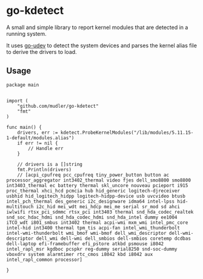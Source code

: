 # go-kdetect

A small and simple library to report kernel modules that are detected in a running system.

It uses [go-udev](github.com/pilebones/go-udev) to detect the system devices and parses the kernel alias file to derive the drivers to load.

## Usage


```golang
package main


import (
    "github.com/mudler/go-kdetect"
    "fmt"
)

func main() {
    drivers, err := kdetect.ProbeKernelModules("/lib/modules/5.11.15-1-default/modules.alias")
    if err != nil {
        // Handle err
    }

    // drivers is a []string
    fmt.Println(drivers)
    // [acpi_cpufreq pcc_cpufreq tiny_power_button button ac processor_aggregator int3402_thermal video fjes dell_smo8800 smo8800 int3403_thermal ec battery thermal skl_uncore nouveau pcieport i915 proc_thermal xhci_hcd pcmcia hub hid_generic logitech-djreceiver usbhid hid_logitech_hidpp logitech-hidpp-device usb uvcvideo btusb intel_pch_thermal des_generic i2c_designware idma64 intel-lpss hid-multitouch i2c_hid mei_wdt mei_hdcp mei_me serial sr_mod sd ahci iwlwifi rtsx_pci_sdmmc rtsx_pci int3403 thermal snd_hda_codec_realtek snd_soc_hdac_hdmi snd_hda_codec_hdmi snd_hda_intel dummy ee1004 iTCO_wdt i801_smbus int3402 thermal acpi-wmi mxm_wmi intel_pmc_core intel-hid int3400 thermal tpm_tis acpi-fan intel_wmi_thunderbolt intel-wmi-thunderbolt wmi_bmof wmi-bmof dell_wmi_descriptor dell-wmi-descriptor dell_wmi dell-wmi dell_smbios dell-smbios coretemp dcdbas dell-laptop efi-framebuffer efi_pstore atkbd psmouse i8042 intel_rapl_msr kgdboc pcspkr reg-dummy serial8250 snd-soc-dummy vboxdrv system alarmtimer rtc_cmos i8042 kbd i8042 aux intel_rapl_common processor]

}
```
